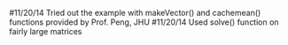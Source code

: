 #11/20/14 Tried out the example with makeVector() and cachemean() functions provided by Prof. Peng, JHU
#11/20/14 Used solve() function on fairly large matrices
